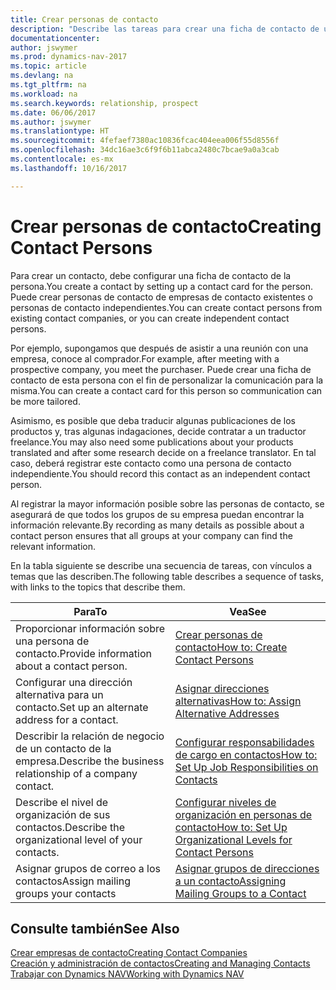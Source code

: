 ```yaml
---
title: Crear personas de contacto
description: "Describe las tareas para crear una ficha de contacto de una persona, por ejemplo, un cliente potencial o proveedor, lo que ayuda a definir la relación y adaptar la comunicación."
documentationcenter: 
author: jswymer
ms.prod: dynamics-nav-2017
ms.topic: article
ms.devlang: na
ms.tgt_pltfrm: na
ms.workload: na
ms.search.keywords: relationship, prospect
ms.date: 06/06/2017
ms.author: jswymer
ms.translationtype: HT
ms.sourcegitcommit: 4fefaef7380ac10836fcac404eea006f55d8556f
ms.openlocfilehash: 34dc16ae3c6f9f6b11abca2480c7bcae9a0a3cab
ms.contentlocale: es-mx
ms.lasthandoff: 10/16/2017

---
```

# <a name="creating-contact-persons"></a><span data-ttu-id="ab10b-103">Crear personas de contacto</span><span class="sxs-lookup"><span data-stu-id="ab10b-103">Creating Contact Persons</span></span>
<span data-ttu-id="ab10b-104">Para crear un contacto, debe configurar una ficha de contacto de la persona.</span><span class="sxs-lookup"><span data-stu-id="ab10b-104">You create a contact by setting up a contact card for the person.</span></span> <span data-ttu-id="ab10b-105">Puede crear personas de contacto de empresas de contacto existentes o personas de contacto independientes.</span><span class="sxs-lookup"><span data-stu-id="ab10b-105">You can create contact persons from existing contact companies, or you can create independent contact persons.</span></span>

<span data-ttu-id="ab10b-106">Por ejemplo, supongamos que después de asistir a una reunión con una empresa, conoce al comprador.</span><span class="sxs-lookup"><span data-stu-id="ab10b-106">For example, after meeting with a prospective company, you meet the purchaser.</span></span> <span data-ttu-id="ab10b-107">Puede crear una ficha de contacto de esta persona con el fin de personalizar la comunicación para la misma.</span><span class="sxs-lookup"><span data-stu-id="ab10b-107">You can create a contact card for this person so communication can be more tailored.</span></span>

<span data-ttu-id="ab10b-108">Asimismo, es posible que deba traducir algunas publicaciones de los productos y, tras algunas indagaciones, decide contratar a un traductor freelance.</span><span class="sxs-lookup"><span data-stu-id="ab10b-108">You may also need some publications about your products translated and after some research decide on a freelance translator.</span></span> <span data-ttu-id="ab10b-109">En tal caso, deberá registrar este contacto como una persona de contacto independiente.</span><span class="sxs-lookup"><span data-stu-id="ab10b-109">You should record this contact as an independent contact person.</span></span>

<span data-ttu-id="ab10b-110">Al registrar la mayor información posible sobre las personas de contacto, se asegurará de que todos los grupos de su empresa puedan encontrar la información relevante.</span><span class="sxs-lookup"><span data-stu-id="ab10b-110">By recording as many details as possible about a contact person ensures that all groups at your company can find the relevant information.</span></span>

<span data-ttu-id="ab10b-111">En la tabla siguiente se describe una secuencia de tareas, con vínculos a temas que las describen.</span><span class="sxs-lookup"><span data-stu-id="ab10b-111">The following table describes a sequence of tasks, with links to the topics that describe them.</span></span> 

| <span data-ttu-id="ab10b-112">Para</span><span class="sxs-lookup"><span data-stu-id="ab10b-112">To</span></span> | <span data-ttu-id="ab10b-113">Vea</span><span class="sxs-lookup"><span data-stu-id="ab10b-113">See</span></span> |
| --- | --- |
| <span data-ttu-id="ab10b-114">Proporcionar información sobre una persona de contacto.</span><span class="sxs-lookup"><span data-stu-id="ab10b-114">Provide information about a contact person.</span></span> |[<span data-ttu-id="ab10b-115">Crear personas de contacto</span><span class="sxs-lookup"><span data-stu-id="ab10b-115">How to: Create Contact Persons</span></span>](marketing-how-create-contact-persons.md) |
| <span data-ttu-id="ab10b-116">Configurar una dirección alternativa para un contacto.</span><span class="sxs-lookup"><span data-stu-id="ab10b-116">Set up an alternate address for a contact.</span></span> |[<span data-ttu-id="ab10b-117">Asignar direcciones alternativas</span><span class="sxs-lookup"><span data-stu-id="ab10b-117">How to: Assign Alternative Addresses</span></span>](marketing-how-assign-alternate-address.md) |
| <span data-ttu-id="ab10b-118">Describir la relación de negocio de un contacto de la empresa.</span><span class="sxs-lookup"><span data-stu-id="ab10b-118">Describe the business relationship of a company contact.</span></span> |[<span data-ttu-id="ab10b-119">Configurar responsabilidades de cargo en contactos</span><span class="sxs-lookup"><span data-stu-id="ab10b-119">How to: Set Up Job Responsibilities on Contacts</span></span>](marketing-job-responsibilities.md) |
| <span data-ttu-id="ab10b-120">Describe el nivel de organización de sus contactos.</span><span class="sxs-lookup"><span data-stu-id="ab10b-120">Describe the organizational level of your contacts.</span></span> |[<span data-ttu-id="ab10b-121">Configurar niveles de organización en personas de contacto</span><span class="sxs-lookup"><span data-stu-id="ab10b-121">How to: Set Up Organizational Levels for Contact Persons</span></span>](marketing-organizational-levels.md) |
| <span data-ttu-id="ab10b-122">Asignar grupos de correo a los contactos</span><span class="sxs-lookup"><span data-stu-id="ab10b-122">Assign mailing groups your contacts</span></span> |[<span data-ttu-id="ab10b-123">Asignar grupos de direcciones a un contacto</span><span class="sxs-lookup"><span data-stu-id="ab10b-123">Assigning Mailing Groups to a Contact</span></span>](marketing-mailing-groups.md) |

## <a name="see-also"></a><span data-ttu-id="ab10b-124">Consulte también</span><span class="sxs-lookup"><span data-stu-id="ab10b-124">See Also</span></span>
[<span data-ttu-id="ab10b-125">Crear empresas de contacto</span><span class="sxs-lookup"><span data-stu-id="ab10b-125">Creating Contact Companies</span></span>](marketing-create-contact-companies.md)  
[<span data-ttu-id="ab10b-126">Creación y administración de contactos</span><span class="sxs-lookup"><span data-stu-id="ab10b-126">Creating and Managing Contacts</span></span>]()  
[<span data-ttu-id="ab10b-127">Trabajar con Dynamics NAV</span><span class="sxs-lookup"><span data-stu-id="ab10b-127">Working with Dynamics NAV</span></span>](ui-work-product.md)

